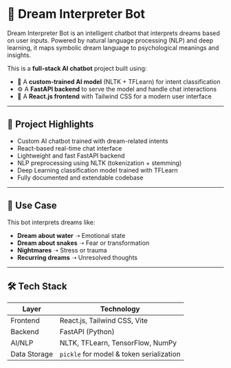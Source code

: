 # 🌙 Dream Interpreter Bot

Dream Interpreter Bot is an intelligent chatbot that interprets dreams based on user inputs. Powered by natural language processing (NLP) and deep learning, it maps symbolic dream language to psychological meanings and insights.

This is a **full-stack AI chatbot** project built using:

- 🧠 A **custom-trained AI model** (NLTK + TFLearn) for intent classification
- ⚙️ A **FastAPI backend** to serve the model and handle chat interactions
- 💬 A **React.js frontend** with Tailwind CSS for a modern user interface

---

## 🧠 Project Highlights

- Custom AI chatbot trained with dream-related intents
- React-based real-time chat interface
- Lightweight and fast FastAPI backend
- NLP preprocessing using NLTK (tokenization + stemming)
- Deep Learning classification model trained with TFLearn
- Fully documented and extendable codebase

---

## 🎯 Use Case

This bot interprets dreams like:
- **Dream about water** ➝ Emotional state
- **Dream about snakes** ➝ Fear or transformation
- **Nightmares** ➝ Stress or trauma
- **Recurring dreams** ➝ Unresolved thoughts

---

## 🛠️ Tech Stack

| Layer        | Technology     |
|--------------|----------------|
| Frontend     | React.js, Tailwind CSS, Vite |
| Backend      | FastAPI (Python) |
| AI/NLP       | NLTK, TFLearn, TensorFlow, NumPy |
| Data Storage | `pickle` for model & token serialization |
